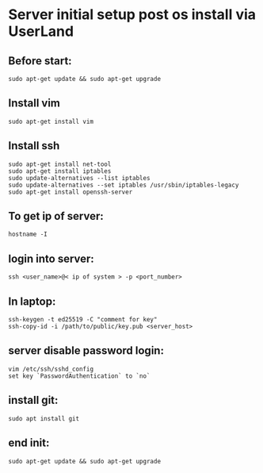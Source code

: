 #  Server initial setup post os install via UserLand

## Before start:
`sudo apt-get update && sudo apt-get upgrade`

## Install vim 
`sudo apt-get install vim`

## Install ssh
```
sudo apt-get install net-tool
sudo apt-get install iptables
sudo update-alternatives --list iptables
sudo update-alternatives --set iptables /usr/sbin/iptables-legacy
sudo apt-get install openssh-server
```

## To get ip of server:
`hostname -I`

## login into server:
`ssh <user_name>@< ip of system > -p <port_number>`

## In laptop:
```
ssh-keygen -t ed25519 -C "comment for key"
ssh-copy-id -i /path/to/public/key.pub <server_host>
```

## server disable password login:
```
vim /etc/ssh/sshd_config
set key `PasswordAuthentication` to `no`
```

## install git:
`sudo apt install git`

## end init:
`sudo apt-get update && sudo apt-get upgrade`

